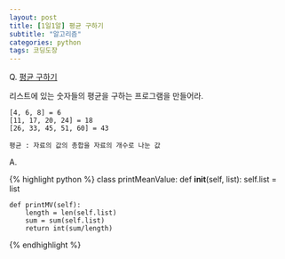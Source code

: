 ```yaml
---
layout: post
title: [1일1알] 평균 구하기 
subtitle: "알고리즘"
categories: python
tags: 코딩도장
---
```


Q. [평균 구하기](http://codingdojang.com/scode/610?answer_mode=hide)

리스트에 있는 숫자들의 평균을 구하는 프로그램을 만들어라.

    [4, 6, 8] = 6
    [11, 17, 20, 24] = 18
    [26, 33, 45, 51, 60] = 43

    평균 : 자료의 값의 총합을 자료의 개수로 나눈 값

A.

{% highlight python %}
class printMeanValue:
    def __init__(self, list):
        self.list = list

    def printMV(self):
        length = len(self.list)
        sum = sum(self.list)
        return int(sum/length)
{% endhighlight %}